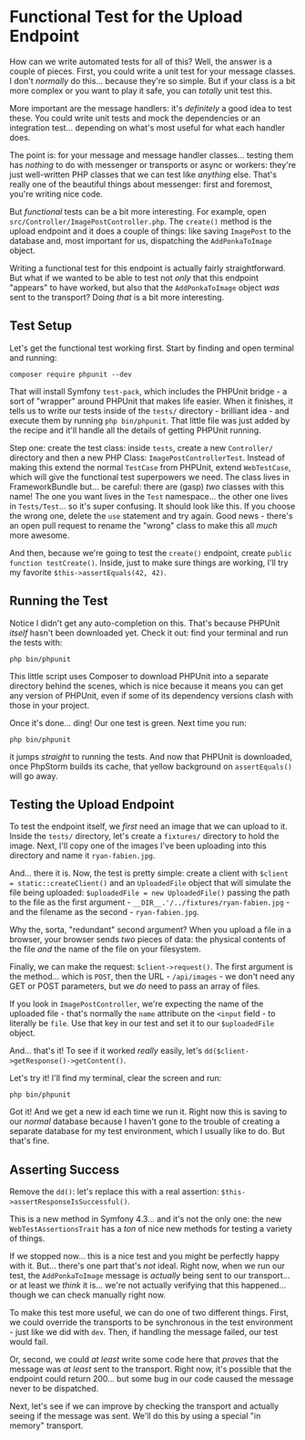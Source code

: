 # Functional Test for the Upload Endpoint

How can we write automated tests for all of this? Well, the answer is a couple
of pieces. First, you could write a unit test for your message classes. I don't
*normally* do this... because they're so simple. But if your class is a bit more
complex or you want to play it safe, you can *totally* unit test this.

More important are the message handlers: it's *definitely* a good idea to test
these. You could write unit tests and mock the dependencies or an integration
test... depending on what's most useful for what each handler does.

The point is: for your message and message handler classes... testing them has
*nothing* to do with messenger or transports or async or workers: they're just
well-written PHP classes that we can test like *anything* else. That's really one
of the beautiful things about messenger: first and foremost, you're writing nice
code.

But *functional* tests can be a bit more interesting. For example, open
`src/Controller/ImagePostController.php`. The `create()` method is the upload
endpoint and it does a couple of things: like saving `ImagePost` to the database
and, most important for us, dispatching the `AddPonkaToImage` object.

Writing a functional test for this endpoint is actually fairly straightforward.
But what if we wanted to be able to test not *only* that this endpoint "appears"
to have worked, but also that the `AddPonkaToImage` object *was* sent to the
transport? Doing *that* is a bit more interesting.

## Test Setup

Let's get the functional test working first. Start by finding and open terminal
and running:

```terminal
composer require phpunit --dev
```

That will install Symfony `test-pack`, which includes the PHPUnit bridge - a sort
of "wrapper" around PHPUnit that makes life easier. When it finishes, it tells
us to write our tests inside of the `tests/` directory - brilliant idea - and
execute them by running `php bin/phpunit`. That little file was just added by
the recipe and it'll handle all the details of getting PHPUnit running.

Step one: create the test class: inside `tests`, create a new `Controller/` directory
and then a new PHP Class: `ImagePostControllerTest`. Instead of making this extend
the normal `TestCase` from PHPUnit, extend `WebTestCase`, which will give the
functional test superpowers we need. The class lives in FrameworkBundle but...
be careful: there are (gasp) *two* classes with this name! The one you want lives
in the `Test` namespace... the other one lives in `Tests/Test`... so it's super
confusing. It should look like this. If you choose the wrong one, delete the
`use` statement and try again. Good news - there's an open pull request to rename
the "wrong" class to make this all *much* more awesome.

And then, because we're going to test the `create()` endpoint, create
`public function testCreate()`. Inside, just to make sure things are working, I'll
try my favorite `$this->assertEquals(42, 42)`.

## Running the Test

Notice I didn't get any auto-completion on this. That's because PHPUnit *itself*
hasn't been downloaded yet. Check it out: find your terminal and run the tests
with:

```terminal
php bin/phpunit
```

This little script uses Composer to download PHPUnit into a separate directory
behind the scenes, which is nice because it means you can get any version of
PHPUnit, even if some of its dependency versions clash with those in your project.

Once it's done... ding! Our one test is green. Next time you run:

```terminal
php bin/phpunit
```

it jumps *straight* to running the tests. And now that PHPUnit is downloaded,
once PhpStorm builds its cache, that yellow background on `assertEquals()` will
go away.

## Testing the Upload Endpoint

To test the endpoint itself, we *first* need an image that we can upload to it.
Inside the `tests/` directory, let's create a `fixtures/` directory to hold the
image. Next, I'll copy one of the images I've been uploading into this directory
and name it `ryan-fabien.jpg`.

And... there it is. Now, the test is pretty simple: create a client with
`$client = static::createClient()` and an `UploadedFile` object that will
simulate the file being uploaded: `$uploadedFile = new UploadedFile()` passing
the path to the file as the first argument - `__DIR__.'/../fixtures/ryan-fabien.jpg` -
and the filename as the second - `ryan-fabien.jpg`.

Why the, sorta, "redundant" second argument? When you upload a file in a browser,
your browser sends *two* pieces of data: the physical contents of the file *and*
the name of the file on your filesystem.

Finally, we can make the request: `$client->request()`. The first argument is
the method... which is `POST`, then the URL - `/api/images` - we don't need any
GET or POST parameters, but we *do* need to pass an array of files.

If you look in `ImagePostController`, we're expecting the name of the uploaded
file - that's normally the `name` attribute on the `<input` field - to literally
be `file`. Use that key in our test and set it to our `$uploadedFile` object.

And... that's it! To see if it worked *really* easily, let's
`dd($client->getResponse()->getContent()`.

Let's try it! I'll find my terminal, clear the screen and run:

```terminal
php bin/phpunit
```

Got it! And we get a new id each time we run it. Right now this is saving to our
*normal* database because I haven't gone to the trouble of creating a separate
database for my test environment, which I usually like to do. But that's fine.

## Asserting Success

Remove the `dd()`: let's replace this with a real assertion:
`$this->assertResponseIsSuccessful()`.

This is a new method in Symfony 4.3... and it's not the only one: the new
`WebTestAssertionsTrait` has a *ton* of nice new methods for testing a variety
of things.

If we stopped now... this is a nice test and you might be perfectly happy with
it. But... there's one part that's *not* ideal. Right now, when we run our test,
the `AddPonkaToImage` message is *actually* being sent to our transport... or
at least we *think* it is... we're not actually verifying that this happened...
though we can check manually right now.

To make this test more useful, we can do one of two different things. First, we
could override the transports to be synchronous in the test environment - just like
we did with `dev`. Then, if handling the message failed, our test would fail.

Or, second, we could *at least* write some code here that *proves* that the message
was *at least* sent to the transport. Right now, it's possible that the endpoint
could return 200... but some bug in our code caused the message never to be dispatched.

Next, let's see if we can improve by checking the transport and actually seeing
if the message was sent. We'll do this by using a special "in memory" transport.
